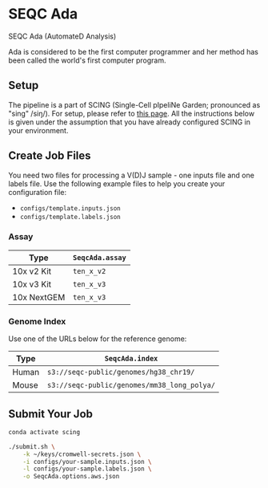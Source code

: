 # SEQC Ada

SEQC Ada (AutomateD Analysis)

Ada is considered to be the first computer programmer and her method has been called the world's first computer program.

## Setup

The pipeline is a part of SCING (Single-Cell pIpeliNe Garden; pronounced as "sing" /siŋ/). For setup, please refer to [this page](https://github.com/hisplan/scing). All the instructions below is given under the assumption that you have already configured SCING in your environment.

## Create Job Files

You need two files for processing a V(D)J sample - one inputs file and one labels file. Use the following example files to help you create your configuration file:

- `configs/template.inputs.json`
- `configs/template.labels.json`

### Assay

Type         | `SeqcAda.assay`
-------------| -----------------------------------------------------------------------------
10x v2 Kit   | `ten_x_v2`
10x v3 Kit   | `ten_x_v3`
10x NextGEM  | `ten_x_v3`

### Genome Index

Use one of the URLs below for the reference genome:

Type   | `SeqcAda.index`
-------| ---------------------------------------------
Human  | `s3://seqc-public/genomes/hg38_chr19/`
Mouse  | `s3://seqc-public/genomes/mm38_long_polya/`

## Submit Your Job

```bash
conda activate scing

./submit.sh \
    -k ~/keys/cromwell-secrets.json \
    -i configs/your-sample.inputs.json \
    -l configs/your-sample.labels.json \
    -o SeqcAda.options.aws.json
```
